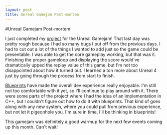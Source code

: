 ```yaml
---
layout: post
title: Unreal Gamejam Post-mortem
---
```


#Unreal Gamejam Post-mortem

I just completed my [project](https://www.dropbox.com/sh/8jncnv83b1r8usp/AAAxbA5c302zr_H1oFXNHFtra?dl=0) for the Unreal Gamejam! That last day
was pretty rough because I had so many bugs I put off from the previous days. I had to cut out a lot of the things I wanted to add
just so the game could be presentable. I was able to get the core gameplay working, but that was it. Finishing the proper gameloop
and displaying the score would've dramatically upped the replay value of this game, but I'm not too disappointed about how it turned
out. I learned a ton more about Unreal 4 just by going through the process from start to finish.

[Blueprints](https://docs.unrealengine.com/latest/INT/Engine/Blueprints/index.html) have made the overall dev experience really
enjoyable. I'm still not too comfortable with it yet, so I'll continue to play around with it. There were some parts of the project
where I had the idea of an implementation in C++, but I couldn't figure out how to do it with blueprints. That kind of goes along
with any new system, where you could pull from previous experience, but not let it pigeonhole you. I'm sure in time, I'll be
thinking in blueprints!

This gamejam was definitely a good warmup for the next few events coming up this month. Can't wait!
